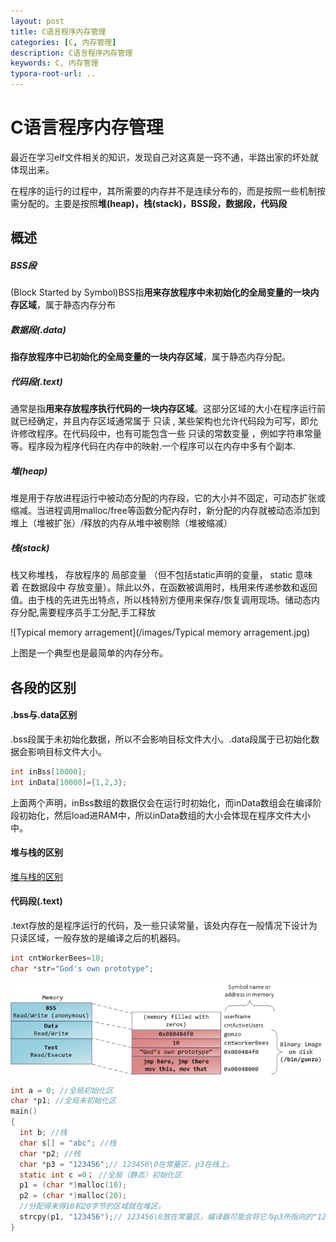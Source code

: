 ```yaml
---
layout: post
title: C语言程序内存管理
categories: [C, 内存管理]
description: C语言程序内存管理
keywords: C, 内存管理
typora-root-url: ..
---
```


# C语言程序内存管理

最近在学习elf文件相关的知识，发现自己对这真是一窍不通，半路出家的坏处就体现出来。

在程序的运行的过程中，其所需要的内存并不是连续分布的，而是按照一些机制按需分配的。主要是按照**堆(heap)，栈(stack)，BSS段，数据段，代码段**

## 概述

##### BSS段

(Block Started by Symbol)BSS指**用来存放程序中未初始化的全局变量的一块内存区域**，属于静态内存分布

##### 数据段(.data)

**指存放程序中已初始化的全局变量的一块内存区域**，属于静态内存分配。

##### 代码段(.text)

通常是指**用来存放程序执行代码的一块内存区域**。这部分区域的大小在程序运行前就已经确定，并且内存区域通常属于 只读 , 某些架构也允许代码段为可写，即允许修改程序。在代码段中，也有可能包含一些 只读的常数变量 ，例如字符串常量等。程序段为程序代码在内存中的映射.一个程序可以在内存中多有个副本.

##### 堆(heap)

堆是用于存放进程运行中被动态分配的内存段，它的大小并不固定，可动态扩张或缩减。当进程调用malloc/free等函数分配内存时，新分配的内存就被动态添加到堆上（堆被扩张）/释放的内存从堆中被剔除（堆被缩减）

##### 栈(stack)

栈又称堆栈， 存放程序的 局部变量 （但不包括static声明的变量， static 意味着 在数据段中 存放变量）。除此以外，在函数被调用时，栈用来传递参数和返回值。由于栈的先进先出特点，所以栈特别方便用来保存/恢复调用现场。储动态内存分配,需要程序员手工分配,手工释放

![Typical memory arragement](/images/Typical memory arragement.jpg)

上图是一个典型也是最简单的内存分布。

## 各段的区别

#### .bss与.data区别

.bss段属于未初始化数据，所以不会影响目标文件大小。.data段属于已初始化数据会影响目标文件大小。

```c
int inBss[10000];
int inData[10000]={1,2,3};
```

上面两个声明，inBss数组的数据仅会在运行时初始化，而inData数组会在编译阶段初始化，然后load进RAM中，所以inData数组的大小会体现在程序文件大小中。

#### 堆与栈的区别

[堆与栈的区别](http://nobodywill.win/2016/12/07/%E6%A0%88%E4%B8%8E%E5%A0%86%E7%9A%84%E5%8C%BA%E5%88%AB/)

#### 代码段(.text)

.text存放的是程序运行的代码，及一些只读常量，该处内存在一般情况下设计为只读区域，一般存放的是编译之后的机器码。



```c
int cntWorkerBees=10;
char *str="God's own prototype";
```

![mappingBinaryImage](/images/mappingBinaryImage.png)



```c
int a = 0; //全局初始化区  
char *p1; //全局未初始化区  
main()  
{  
  int b; //栈  
  char s[] = "abc"; //栈  
  char *p2; //栈  
  char *p3 = "123456";// 123456\0在常量区，p3在栈上。  
  static int c =0； //全局（静态）初始化区  
  p1 = (char *)malloc(10);  
  p2 = (char *)malloc(20);  
  //分配得来得10和20字节的区域就在堆区。  
  strcpy(p1, "123456");// 123456\0放在常量区，编译器可能会将它与p3所指向的"123456"优化成一个地方。  
}  
```

